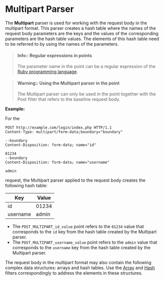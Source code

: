 [link-ruby]:                        http://ruby-doc.org/core-2.6.1/doc/regexp_rdoc.html
[link-multipart-array]:             array.md#the-example-of-using-the-multipart-parser-and-the-array-filter
[link-multipart-hash]:              hash.md#the-example-of-using-the-multipart-filter-and-the-hash-filter

# Multipart Parser

The **Multipart** parser is used for working with the request body in the multipart format. This parser creates a hash table where the names of the request body parameters are the keys and the values of the corresponding parameters are the hash table values. The elements of this hash table need to be referred to by using the names of the parameters.


> #### Info:: Regular expressions in points
> The parameter name in the point can be a regular expression of the [Ruby programming language][link-ruby].  

 > #### Warning:: Using the Multipart parser in the point
> The Multipart parser can only be used in the point together with the Post filter that refers to the baseline request body.


**Example:** 

For the

```
POST http://example.com/login/index.php HTTP/1.1
Content-Type: multipart/form-data;boundary="boundary" 

--boundary 
Content-Disposition: form-data; name="id" 

01234 
--boundary 
Content-Disposition: form-data; name="username"

admin 
```

request, the Multipart parser applied to the request body creates the following hash table:

| Key       | Value    |
|-----------|----------|
| id        | 01234    |
| username  | admin    |

*   The `POST_MULTIPART_id_value` point refers to the `01234` value that corresponds to the `id` key from the hash table created by the Multipart parser.
*   The `POST_MULTIPART_username_value` point refers to the `admin` value that corresponds to the `username` key from the hash table created by the Multipart parser.

The request body in the multipart format may also contain the following complex data structures: arrays and hash tables. Use the [Array][link-multipart-array] and [Hash][link-multipart-hash] filters correspondingly to address the elements in these structures.

